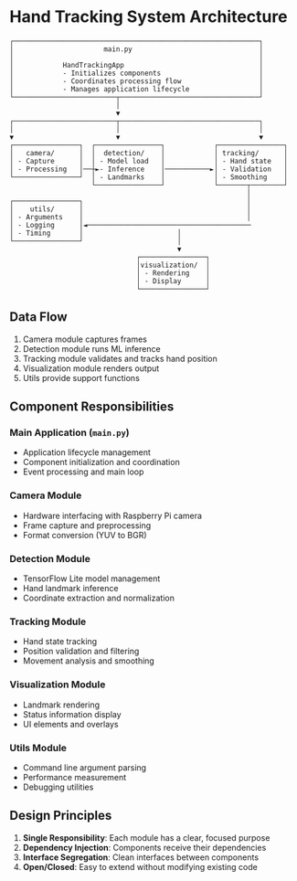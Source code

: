 # Hand Tracking System Architecture

```
┌────────────────────────────────────────────────────────────┐
│                      main.py                               │
│                                                            │
│            HandTrackingApp                                 │
│            - Initializes components                        │
│            - Coordinates processing flow                   │
│            - Manages application lifecycle                 │
└─────────────────────────┬──────────────────────────────────┘
                          │
                          ▼
┌─────────────────────────┬──────────────────────────────────┐
│                         │                                  │
▼                         ▼                                  ▼
┌────────────────┐  ┌────────────────┐            ┌────────────────┐
│   camera/      │  │  detection/    │            │ tracking/      │
│ - Capture      │  │ - Model load   │            │ - Hand state   │
│ - Processing   │──┼►- Inference    │───────────►│ - Validation   │
└────────────────┘  │ - Landmarks    │            │ - Smoothing    │
                    └────────────────┘            └───────┬────────┘
                                                          │
┌────────────────┐                                        │
│    utils/      │                                        │
│ - Arguments    │                                        │
│ - Logging      │◄────────────────────────────────────────
│ - Timing       │                       │
└────────────────┘                       │
                                         ▼
                               ┌────────────────┐
                               │visualization/  │
                               │ - Rendering    │
                               │ - Display      │
                               └────────────────┘
```

## Data Flow

1. Camera module captures frames
2. Detection module runs ML inference
3. Tracking module validates and tracks hand position
4. Visualization module renders output
5. Utils provide support functions

## Component Responsibilities

### Main Application (`main.py`)
- Application lifecycle management
- Component initialization and coordination
- Event processing and main loop

### Camera Module
- Hardware interfacing with Raspberry Pi camera
- Frame capture and preprocessing
- Format conversion (YUV to BGR)

### Detection Module
- TensorFlow Lite model management
- Hand landmark inference
- Coordinate extraction and normalization

### Tracking Module
- Hand state tracking
- Position validation and filtering
- Movement analysis and smoothing

### Visualization Module
- Landmark rendering
- Status information display
- UI elements and overlays

### Utils Module
- Command line argument parsing
- Performance measurement
- Debugging utilities

## Design Principles

1. **Single Responsibility**: Each module has a clear, focused purpose
2. **Dependency Injection**: Components receive their dependencies
3. **Interface Segregation**: Clean interfaces between components
4. **Open/Closed**: Easy to extend without modifying existing code
